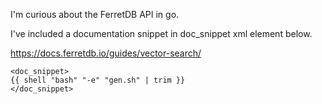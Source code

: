 I'm curious about the FerretDB API in go.

I've included a documentation snippet in doc_snippet xml element below.

https://docs.ferretdb.io/guides/vector-search/

```
<doc_snippet>
{{ shell "bash" "-e" "gen.sh" | trim }}
</doc_snippet>
```
